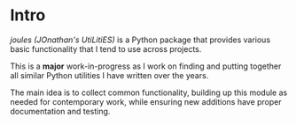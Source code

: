 # Intro

*joules (JOnathan's UtiLitiES)* is a Python package that provides various 
basic functionality that I tend to use across projects.

This is a **major** work-in-progress as I work on finding and putting 
together all similar Python utilities I have written over the years.

The main idea is to collect common functionality, building up this module as 
needed for contemporary work, while ensuring new additions have proper 
documentation and testing.
